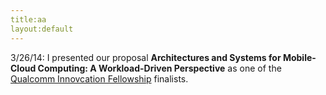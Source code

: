 ```yaml
---
title:aa
layout:default
---
```



3/26/14: I presented our proposal <b>Architectures and Systems for Mobile-Cloud Computing: A Workload-Driven Perspective</b> as one of the <a href="https://www.qualcomm.com/invention/research/university-relations/innovation-fellowship">Qualcomm Innovcation Fellowship</a> finalists.
